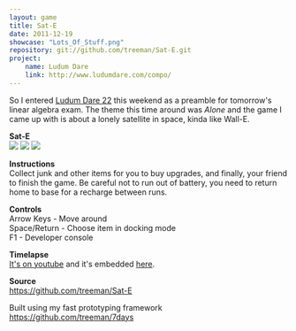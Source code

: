 ```yaml
---
layout: game
title: Sat-E
date: 2011-12-19
showcase: "Lots_Of_Stuff.png"
repository: git://github.com/treeman/Sat-E.git
project:
    name: Ludum Dare
    link: http://www.ludumdare.com/compo/
---
```


So I entered [Ludum Dare 22](www.ludumdare.com/compo/) this weekend as a preamble for tomorrow's linear algebra exam. The theme this time around was *Alone* and the game I came up with is about a lonely satellite in space, kinda like Wall-E.

**Sat-E**  
![](/media/images/ld22-lone-small.png)
![](/media/images/ld22-dock-small.png)
![](/media/images/ld22-lots-small.png)

**Instructions**  
Collect junk and other items for you to buy upgrades, and finally, your friend to finish the game. Be careful not to run out of battery, you need to return home to base for a recharge between runs.

**Controls**  
Arrow Keys - Move around  
Space/Return - Choose item in docking mode  
F1 - Developer console  

**Timelapse**  
[It's on youtube](http://www.youtube.com/watch?v=eoKDyhxCVm0) and it's embedded [here](/blog/2011/12/19/ludum_dare_22_timelapse).

**Source**  
<https://github.com/treeman/Sat-E>

Built using my fast prototyping framework  
<https://github.com/treeman/7days>

